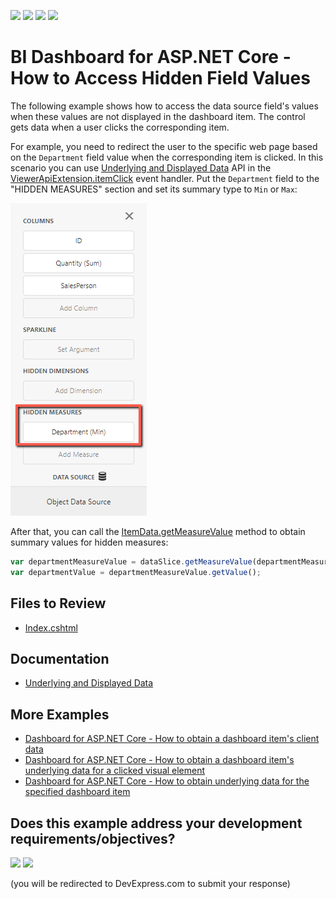 <!-- default badges list -->
![](https://img.shields.io/endpoint?url=https://codecentral.devexpress.com/api/v1/VersionRange/353983354/23.2.2%2B)
[![](https://img.shields.io/badge/Open_in_DevExpress_Support_Center-FF7200?style=flat-square&logo=DevExpress&logoColor=white)](https://supportcenter.devexpress.com/ticket/details/T987287)
[![](https://img.shields.io/badge/📖_How_to_use_DevExpress_Examples-e9f6fc?style=flat-square)](https://docs.devexpress.com/GeneralInformation/403183)
[![](https://img.shields.io/badge/💬_Leave_Feedback-feecdd?style=flat-square)](#does-this-example-address-your-development-requirementsobjectives)
<!-- default badges end -->
# BI Dashboard for ASP.NET Core - How to Access Hidden Field Values

The following example shows how to access the data source field's values when these values are not displayed in the dashboard item. The control gets data when a user clicks the corresponding item.

For example, you need to redirect the user to the specific web page based on the `Department` field value when the corresponding item is clicked. In this scenario you can use [Underlying and Displayed Data](https://docs.devexpress.com/Dashboard/403003/web-dashboard/dashboard-control-for-javascript-applications-jquery-knockout-etc/obtain-underlying-and-displayed-data) API in the [ViewerApiExtension.itemClick](https://docs.devexpress.com/Dashboard/js-DevExpress.Dashboard.ViewerApiExtensionOptions?p=netframework#js_devexpress_dashboard_viewerapiextensionoptions_onitemclick) event handler. Put the `Department` field to the "HIDDEN MEASURES" section and set its summary type to `Min` or `Max`:

![](images/screenshot.png)

After that, you can call the [ItemData.getMeasureValue](https://docs.devexpress.com/Dashboard/js-DevExpress.Dashboard.Data.ItemData#js_devexpress_dashboard_data_itemdata_getmeasurevalue_measureid_) method to obtain summary values for hidden measures:

```js
var departmentMeasureValue = dataSlice.getMeasureValue(departmentMeasure.id);
var departmentValue = departmentMeasureValue.getValue();
```

## Files to Review

* [Index.cshtml](./CS/Views/Home/Index.cshtml)

## Documentation

- [Underlying and Displayed Data](https://docs.devexpress.com/Dashboard/403003/web-dashboard/dashboard-control-for-javascript-applications-jquery-knockout-etc/obtain-underlying-and-displayed-data)

## More Examples

- [Dashboard for ASP.NET Core - How to obtain a dashboard item's client data](https://github.com/DevExpress-Examples/asp-net-core-dashboard-get-client-data)
- [Dashboard for ASP.NET Core - How to obtain a dashboard item's underlying data for a clicked visual element](https://github.com/DevExpress-Examples/asp-net-core-dashboard-get-underlying-data-for-clicked-item)
- [Dashboard for ASP.NET Core - How to obtain underlying data for the specified dashboard item](https://github.com/DevExpress-Examples/asp-net-core-dashboard-display-item-underlying-data)
<!-- feedback -->
## Does this example address your development requirements/objectives?

[<img src="https://www.devexpress.com/support/examples/i/yes-button.svg"/>](https://www.devexpress.com/support/examples/survey.xml?utm_source=github&utm_campaign=asp-net-core-dashboard-access-hidden-data&~~~was_helpful=yes) [<img src="https://www.devexpress.com/support/examples/i/no-button.svg"/>](https://www.devexpress.com/support/examples/survey.xml?utm_source=github&utm_campaign=asp-net-core-dashboard-access-hidden-data&~~~was_helpful=no)

(you will be redirected to DevExpress.com to submit your response)
<!-- feedback end -->

